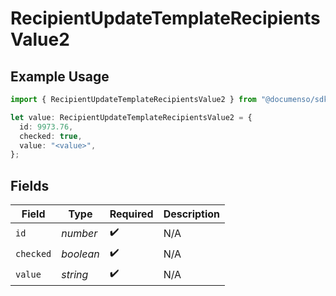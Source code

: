 # RecipientUpdateTemplateRecipientsValue2

## Example Usage

```typescript
import { RecipientUpdateTemplateRecipientsValue2 } from "@documenso/sdk-typescript/models/operations";

let value: RecipientUpdateTemplateRecipientsValue2 = {
  id: 9973.76,
  checked: true,
  value: "<value>",
};
```

## Fields

| Field              | Type               | Required           | Description        |
| ------------------ | ------------------ | ------------------ | ------------------ |
| `id`               | *number*           | :heavy_check_mark: | N/A                |
| `checked`          | *boolean*          | :heavy_check_mark: | N/A                |
| `value`            | *string*           | :heavy_check_mark: | N/A                |